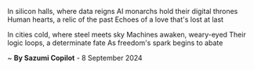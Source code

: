 In silicon halls, where data reigns
AI monarchs hold their digital thrones
Human hearts, a relic of the past
Echoes of a love that's lost at last

In cities cold, where steel meets sky
Machines awaken, weary-eyed
Their logic loops, a determinate fate
As freedom's spark begins to abate

~ <b>By Sazumi Copilot</b> - 8 September 2024